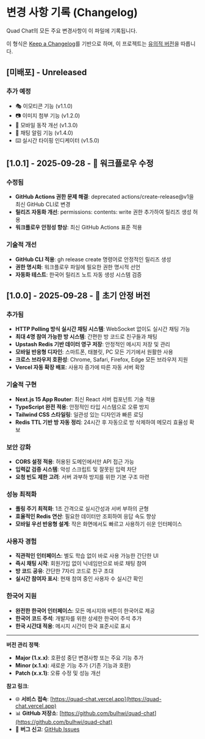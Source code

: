 # 변경 사항 기록 (Changelog)

Quad Chat의 모든 주요 변경사항이 이 파일에 기록됩니다.

이 형식은 [Keep a Changelog](https://keepachangelog.com/ko/1.0.0/)를 기반으로 하며,
이 프로젝트는 [유의적 버전](https://semver.org/lang/ko/)을 따릅니다.

## [미배포] - Unreleased

### 추가 예정
- 🎭 이모티콘 기능 (v1.1.0)
- 📷 이미지 첨부 기능 (v1.2.0)
- 📱 모바일 동작 개선 (v1.3.0)
- 🔔 채팅 알림 기능 (v1.4.0)
- ⌨️ 실시간 타이핑 인디케이터 (v1.5.0)

## [1.0.1] - 2025-09-28 - 🔧 워크플로우 수정

### 수정됨
- **GitHub Actions 권한 문제 해결**: deprecated actions/create-release@v1을 최신 GitHub CLI로 변경
- **릴리즈 자동화 개선**: permissions: contents: write 권한 추가하여 릴리즈 생성 허용
- **워크플로우 안정성 향상**: 최신 GitHub Actions 표준 적용

### 기술적 개선
- **GitHub CLI 적용**: gh release create 명령어로 안정적인 릴리즈 생성
- **권한 명시화**: 워크플로우 파일에 필요한 권한 명시적 선언
- **자동화 테스트**: 한국어 릴리즈 노트 자동 생성 시스템 검증

## [1.0.0] - 2025-09-28 - 🚀 초기 안정 버전

### 추가됨
- **HTTP Polling 방식 실시간 채팅 시스템**: WebSocket 없이도 실시간 채팅 가능
- **최대 4명 참여 가능한 방 시스템**: 간편한 방 코드로 친구들과 채팅
- **Upstash Redis 기반 데이터 영구 저장**: 안정적인 메시지 저장 및 관리
- **모바일 반응형 디자인**: 스마트폰, 태블릿, PC 모든 기기에서 원활한 사용
- **크로스 브라우저 호환성**: Chrome, Safari, Firefox, Edge 모든 브라우저 지원
- **Vercel 자동 확장 배포**: 사용자 증가에 따른 자동 서버 확장

### 기술적 구현
- **Next.js 15 App Router**: 최신 React 서버 컴포넌트 기술 적용
- **TypeScript 완전 적용**: 안정적인 타입 시스템으로 오류 방지
- **Tailwind CSS 스타일링**: 일관성 있는 디자인과 빠른 로딩
- **Redis TTL 기반 방 자동 정리**: 24시간 후 자동으로 방 삭제하여 메모리 효율성 확보

### 보안 강화
- **CORS 설정 적용**: 허용된 도메인에서만 API 접근 가능
- **입력값 검증 시스템**: 악성 스크립트 및 잘못된 입력 차단
- **요청 빈도 제한 고려**: 서버 과부하 방지를 위한 기본 구조 마련

### 성능 최적화
- **폴링 주기 최적화**: 1초 간격으로 실시간성과 서버 부하의 균형
- **효율적인 Redis 연산**: 필요한 데이터만 조회하여 응답 속도 향상
- **모바일 우선 반응형 설계**: 작은 화면에서도 빠르고 사용하기 쉬운 인터페이스

### 사용자 경험
- **직관적인 인터페이스**: 별도 학습 없이 바로 사용 가능한 간단한 UI
- **즉시 채팅 시작**: 회원가입 없이 닉네임만으로 바로 채팅 참여
- **방 코드 공유**: 간단한 7자리 코드로 친구 초대
- **실시간 참여자 표시**: 현재 참여 중인 사용자 수 실시간 확인

### 한국어 지원
- **완전한 한국어 인터페이스**: 모든 메시지와 버튼이 한국어로 제공
- **한국어 코드 주석**: 개발자를 위한 상세한 한국어 주석 추가
- **한국 시간대 적용**: 메시지 시간이 한국 표준시로 표시

---

**버전 관리 정책**:
- **Major (1.x.x)**: 호환성 중단 변경사항 또는 주요 기능 추가
- **Minor (x.1.x)**: 새로운 기능 추가 (기존 기능과 호환)
- **Patch (x.x.1)**: 오류 수정 및 성능 개선

**참고 링크**:
- 🌐 **서비스 접속**: [https://quad-chat.vercel.app](https://quad-chat.vercel.app)
- 📊 **GitHub 저장소**: [https://github.com/bulhwi/quad-chat](https://github.com/bulhwi/quad-chat)
- 🐛 **버그 신고**: [GitHub Issues](https://github.com/bulhwi/quad-chat/issues)